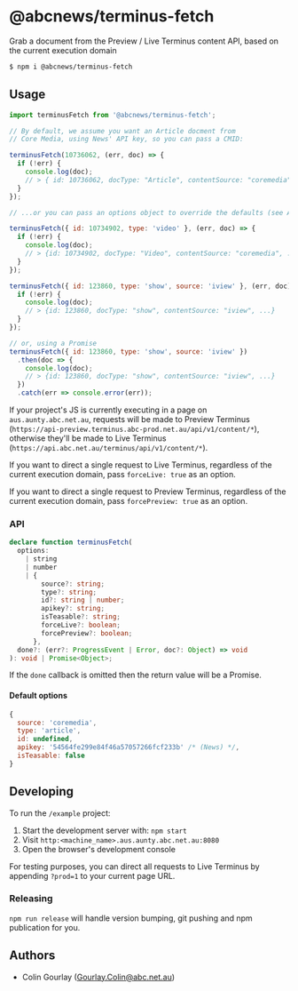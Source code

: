 # @abcnews/terminus-fetch

Grab a document from the Preview / Live Terminus content API, based on the current execution domain

```sh
$ npm i @abcnews/terminus-fetch
```

## Usage

```js
import terminusFetch from '@abcnews/terminus-fetch';

// By default, we assume you want an Article docment from
// Core Media, using News' API key, so you can pass a CMID:

terminusFetch(10736062, (err, doc) => {
  if (!err) {
    console.log(doc);
    // > { id: 10736062, docType: "Article", contentSource: "coremedia", ...}
  }
});

// ...or you can pass an options object to override the defaults (see API below):

terminusFetch({ id: 10734902, type: 'video' }, (err, doc) => {
  if (!err) {
    console.log(doc);
    // > {id: 10734902, docType: "Video", contentSource: "coremedia", ...}
  }
});

terminusFetch({ id: 123860, type: 'show', source: 'iview' }, (err, doc) => {
  if (!err) {
    console.log(doc);
    // > {id: 123860, docType: "show", contentSource: "iview", ...}
  }
});

// or, using a Promise
terminusFetch({ id: 123860, type: 'show', source: 'iview' })
  .then(doc => {
    console.log(doc);
    // > {id: 123860, docType: "show", contentSource: "iview", ...}
  })
  .catch(err => console.error(err));
```

If your project's JS is currently executing in a page on `aus.aunty.abc.net.au`, requests will be made to Preview Terminus (`https://api-preview.terminus.abc-prod.net.au/api/v1/content/*`), otherwise they'll be made to Live Terminus (`https://api.abc.net.au/terminus/api/v1/content/*`).

If you want to direct a single request to Live Terminus, regardless of the current execution domain, pass `forceLive: true` as an option.

If you want to direct a single request to Preview Terminus, regardless of the current execution domain, pass `forcePreview: true` as an option.

### API

```ts
declare function terminusFetch(
  options:
    | string
    | number
    | {
        source?: string;
        type?: string;
        id?: string | number;
        apikey?: string;
        isTeasable?: string;
        forceLive?: boolean;
        forcePreview?: boolean;
      },
  done?: (err?: ProgressEvent | Error, doc?: Object) => void
): void | Promise<Object>;
```

If the `done` callback is omitted then the return value will be a Promise.

#### Default options

```js
{
  source: 'coremedia',
  type: 'article',
  id: undefined,
  apikey: '54564fe299e84f46a57057266fcf233b' /* (News) */,
  isTeasable: false
}
```

## Developing

To run the `/example` project:

1. Start the development server with: `npm start`
2. Visit `http:<machine_name>.aus.aunty.abc.net.au:8080`
3. Open the browser's development console

For testing purposes, you can direct all requests to Live Terminus by appending `?prod=1` to your current page URL.

### Releasing

`npm run release` will handle version bumping, git pushing and npm publication for you.

## Authors

- Colin Gourlay ([Gourlay.Colin@abc.net.au](mailto:Gourlay.Colin@abc.net.au))
